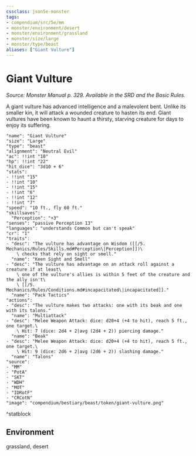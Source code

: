 ```yaml
---
cssclass: json5e-monster
tags:
- compendium/src/5e/mm
- monster/environment/desert
- monster/environment/grassland
- monster/size/large
- monster/type/beast
aliases: ["Giant Vulture"]
---
```

# Giant Vulture
*Source: Monster Manual p. 329. Available in the SRD and the Basic Rules.*  

A giant vulture has advanced intelligence and a malevolent bent. Unlike its smaller kin, it will attack a wounded creature to hasten its end. Giant vultures have been known to haunt a thirsty, starving creature for days to enjoy its suffering.

```statblock
"name": "Giant Vulture"
"size": "Large"
"type": "beast"
"alignment": "Neutral Evil"
"ac": !!int "10"
"hp": !!int "22"
"hit_dice": "3d10 + 6"
"stats":
- !!int "15"
- !!int "10"
- !!int "15"
- !!int "6"
- !!int "12"
- !!int "7"
"speed": "10 ft., fly 60 ft."
"skillsaves":
  "Perception": "+3"
"senses": "passive Perception 13"
"languages": "understands Common but can't speak"
"cr": "1"
"traits":
- "desc": "The vulture has advantage on Wisdom ([[/5. Mechanics/Rules/Skills.md#Perception\|Perception]])\
    \ checks that rely on sight or smell."
  "name": "Keen Sight and Smell"
- "desc": "The vulture has advantage on an attack roll against a creature if at least\
    \ one of the vulture's allies is within 5 feet of the creature and the ally isn't\
    \ [[/5. Mechanics/Rules/Conditions.md#incapacitated\|incapacitated]]."
  "name": "Pack Tactics"
"actions":
- "desc": "The vulture makes two attacks: one with its beak and one with its talons."
  "name": "Multiattack"
- "desc": "Melee Weapon Attack: dice: d20+4 (+4 to hit), reach 5 ft., one target.\
    \ Hit: 7 (dice: 2d4 + 2|avg (2d4 + 2)) piercing damage."
  "name": "Beak"
- "desc": "Melee Weapon Attack: dice: d20+4 (+4 to hit), reach 5 ft., one target.\
    \ Hit: 9 (dice: 2d6 + 2|avg (2d6 + 2)) slashing damage."
  "name": "Talons"
"source":
- "MM"
- "PotA"
- "SKT"
- "WDH"
- "MOT"
- "IDRotF"
- "CRCotN"
"image": "compendium/bestiary/beast/token/giant-vulture.png"
```
^statblock

## Environment

grassland, desert